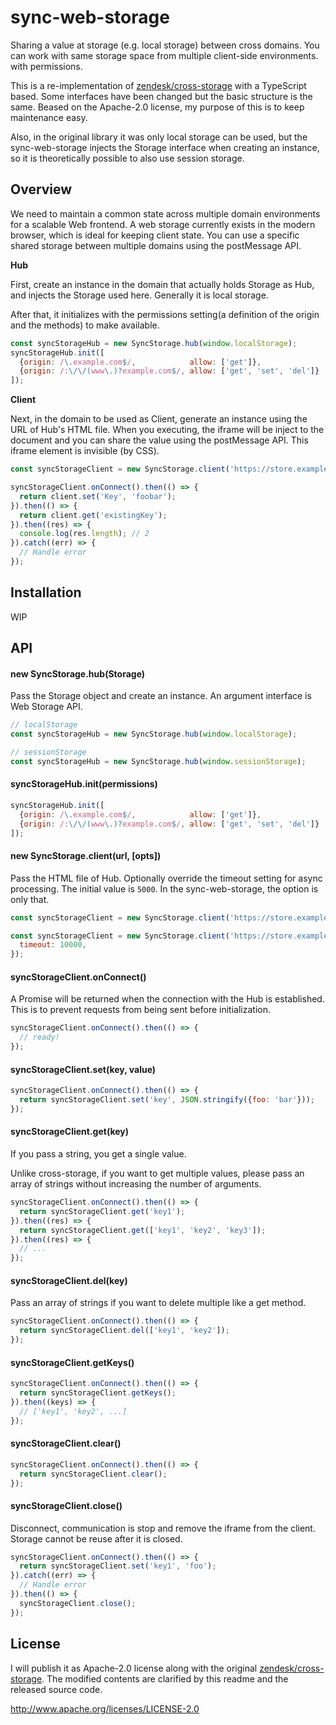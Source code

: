# sync-web-storage

Sharing a value at storage (e.g. local storage) between cross domains. You can work with same storage space from multiple client-side environments. with permissions.

This is a re-implementation of [zendesk/cross-storage](https://github.com/zendesk/cross-storage) with a TypeScript based.
Some interfaces have been changed but the basic structure is the same.
Beased on the Apache-2.0 license, my purpose of this is to keep maintenance easy.

Also, in the original library it was only local storage can be used, but the sync-web-storage injects the Storage interface when creating an instance, so it is theoretically possible to also use session storage.

## Overview

We need to maintain a common state across multiple domain environments for a scalable Web frontend.
A web storage currently exists in the modern browser, which is ideal for keeping client state.
You can use a specific shared storage between multiple domains using the postMessage API.

**Hub**

First, create an instance in the domain that actually holds Storage as Hub, and injects the Storage used here. Generally it is local storage.

After that, it initializes with the permissions setting(a definition of the origin and the methods) to make available.

```js
const syncStorageHub = new SyncStorage.hub(window.localStorage);
syncStorageHub.init([
  {origin: /\.example.com$/,            allow: ['get']},
  {origin: /:\/\/(www\.)?example.com$/, allow: ['get', 'set', 'del']}
]);
```

**Client**

Next, in the domain to be used as Client, generate an instance using the URL of Hub's HTML file.
When you executing, the iframe will be inject to the document and you can share the value using the postMessage API. This iframe element is invisible (by CSS).

```js
const syncStorageClient = new SyncStorage.client('https://store.example.com/hub.html');

syncStorageClient.onConnect().then(() => {
  return client.set('Key', 'foobar');
}).then(() => {
  return client.get('existingKey');
}).then((res) => {
  console.log(res.length); // 2
}).catch((err) => {
  // Handle error
});
```
## Installation

WIP

## API

#### new SyncStorage.hub(Storage)

Pass the Storage object and create an instance. An argument interface is Web Storage API.

```js
// localStorage
const syncStorageHub = new SyncStorage.hub(window.localStorage);

// sessionStorage
const syncStorageHub = new SyncStorage.hub(window.sessionStorage);
```

#### syncStorageHub.init(permissions)

```js
syncStorageHub.init([
  {origin: /\.example.com$/,            allow: ['get']},
  {origin: /:\/\/(www\.)?example.com$/, allow: ['get', 'set', 'del']}
]);
```

#### new SyncStorage.client(url, [opts])

Pass the HTML file of Hub. Optionally override the timeout setting for async processing. The initial value is `5000`. In the sync-web-storage, the option is only that.

```js
const syncStorageClient = new SyncStorage.client('https://store.example.com/hub.html');

const syncStorageClient = new SyncStorage.client('https://store.example.com/hub.html', {
  timeout: 10000,
});
```

#### syncStorageClient.onConnect()

A Promise will be returned when the connection with the Hub is established. This is to prevent requests from being sent before initialization.

```js
syncStorageClient.onConnect().then(() => {
  // ready!
});
```

#### syncStorageClient.set(key, value)

```js
syncStorageClient.onConnect().then(() => {
  return syncStorageClient.set('key', JSON.stringify({foo: 'bar'}));
});
```

#### syncStorageClient.get(key)

If you pass a string, you get a single value.

Unlike cross-storage, if you want to get multiple values, please pass an array of strings without increasing the number of arguments.

```js
syncStorageClient.onConnect().then(() => {
  return syncStorageClient.get('key1');
}).then((res) => {
  return syncStorageClient.get(['key1', 'key2', 'key3']);
}).then((res) => {
  // ...
});
```

#### syncStorageClient.del(key)

Pass an array of strings if you want to delete multiple like a get method.

```js
syncStorageClient.onConnect().then(() => {
  return syncStorageClient.del(['key1', 'key2']);
});
```

#### syncStorageClient.getKeys()

```js
syncStorageClient.onConnect().then(() => {
  return syncStorageClient.getKeys();
}).then((keys) => {
  // ['key1', 'key2', ...]
});
```

#### syncStorageClient.clear()

```js
syncStorageClient.onConnect().then(() => {
  return syncStorageClient.clear();
});
```

#### syncStorageClient.close()

Disconnect, communication is stop and remove the iframe from the client. Storage cannot be reuse after it is closed.

```js
syncStorageClient.onConnect().then(() => {
  return syncStorageClient.set('key1', 'foo');
}).catch((err) => {
  // Handle error
}).then(() => {
  syncStorageClient.close();
});
```

## License

I will publish it as Apache-2.0 license along with the original [zendesk/cross-storage](https://github.com/zendesk/cross-storage).
The modified contents are clarified by this readme and the released source code.

http://www.apache.org/licenses/LICENSE-2.0
